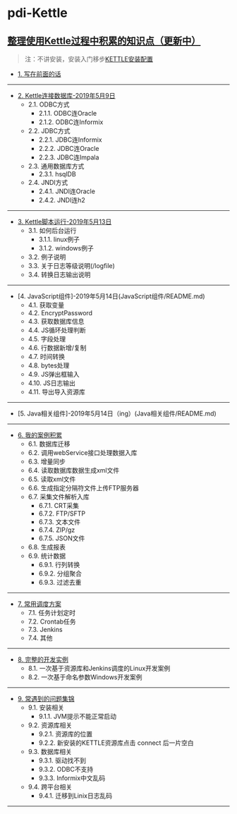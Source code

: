 # pdi-Kettle
## [整理使用Kettle过程中积累的知识点（更新中）](/ETL之Kettle使用手册2019（更新中）.md)
> 注：不讲安装，安装入门移步[KETTLE安装配置](https://www.cnblogs.com/missfox18/p/7215062.html)

* [1. 写在前面的话](/ETL之Kettle使用手册2019（更新中）.md)
---
* [2. Kettle连接数据库-2019年5月9日](Kettle连接数据库/README.md)
	* 2.1. ODBC方式
		* 2.1.1. ODBC连Oracle
		* 2.1.2. ODBC连Informix
	* 2.2. JDBC方式 
		* 2.2.1. JDBC连Informix
		* 2.2.2. JDBC连Oracle
		* 2.2.3. JDBC连Impala
	* 2.3. 通用数据库方式
		* 2.3.1. hsqlDB
	* 2.4. JNDI方式
		* 2.4.1. JNDI连Oracle
		* 2.4.2. JNDI连h2
---
* [3. Kettle脚本运行-2019年5月13日](Kettle脚本运行/README.md)
	* 3.1. 如何后台运行
		* 3.1.1. linux例子
		* 3.1.2. windows例子
	* 3.2. 例子说明
	* 3.3. 关于日志等级说明(/logfile)
	* 3.4. 转换日志输出说明
---
* [4. JavaScript组件]-2019年5月14日(JavaScript组件/README.md)
	* 4.1. 获取变量 
	* 4.2. EncryptPassword
	* 4.3. 获取数据库信息 
	* 4.4. JS循环处理判断 
	* 4.5. 字段处理 
	* 4.6. 行数据新增/复制
	* 4.7. 时间转换 
	* 4.8. bytes处理
	* 4.9. JS弹出框输入
	* 4.10. JS日志输出 
	* 4.11. 导出导入资源库
---
* [5. Java相关组件]-2019年5月14日（ing）(Java相关组件/README.md)
---
* [6. 我的案例积累](我的案例积累/README.md)
	* 6.1. 数据库迁移  
	* 6.2. 调用webService接口处理数据入库
	* 6.3. 增量同步 
	* 6.4. 读取数据库数据生成xml文件  
	* 6.5. 读取xml文件 
	* 6.6. 生成指定分隔符文件上传FTP服务器  
	* 6.7. 采集文件解析入库  
		* 6.7.1. CRT采集  
		* 6.7.2. FTP/SFTP 
		* 6.7.3. 文本文件 
		* 6.7.4. ZIP/gz
		* 6.7.5. JSON文件 
	* 6.8. 生成报表 
	* 6.9. 统计数据 
		* 6.9.1. 行列转换 
		* 6.9.2. 分组聚合 
		* 6.9.3. 过滤去重 
---
* [7. 常用调度方案](常用调度方案/README.md)
	* 7.1. 任务计划定时
	* 7.2. Crontab任务 
	* 7.3. Jenkins  
	* 7.4. 其他  
---
* [8. 完整的开发实例](完整的开发实例/README.md)
	* 8.1. 一次基于资源库和Jenkins调度的Linux开发案例
	* 8.2. 一次基于命名参数Windows开发案例  
---
* [9. 常遇到的问题集锦](常遇到的问题集锦/README.md)  
	* 9.1. 安装相关 
		* 9.1.1. JVM提示不能正常启动  
	* 9.2. 资源库相关  
		* 9.2.1. 资源库的位置
		* 9.2.2. 新安装的KETTLE资源库点击 connect 后一片空白  
	* 9.3. 数据库相关  
		* 9.3.1. 驱动找不到  
		* 9.3.2. ODBC不支持  
		* 9.3.3. Informix中文乱码  
	* 9.4. 跨平台相关  
		* 9.4.1. 迁移到Linix日志乱码  
---
